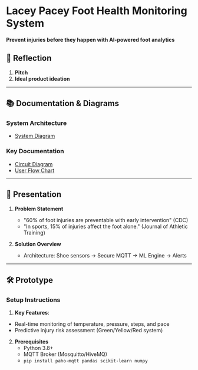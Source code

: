 # Lacey Pacey Foot Health Monitoring System  
**Prevent injuries before they happen with AI-powered foot analytics**  


## 📄 Reflection  

1. **Pitch**
2. **Ideal product ideation** 
  
---
## 📚 Documentation & Diagrams

### System Architecture
- [System Diagram](docs/system_architecture.png)

### Key Documentation
- [Circuit Diagram](docs/circuit_diagram.pdf)
- [User Flow Chart](docs/user_flow.png)     
---
## 🎥 Presentation  

1. **Problem Statement**  
   - "60% of foot injuries are preventable with early intervention" (CDC)
   -  "In sports, 15% of injuries affect the foot alone." (Journal of Athletic Training) 

2. **Solution Overview**  
   - Architecture: Shoe sensors → Secure MQTT → ML Engine → Alerts  
  
---

## 🛠 Prototype  
### **Setup Instructions**  
1. **Key Features**:
- Real-time monitoring of temperature, pressure, steps, and pace
- Predictive injury risk assessment (Green/Yellow/Red system)
2. **Prerequisites**  
   - Python 3.8+  
   - MQTT Broker (Mosquitto/HiveMQ)  
   - `pip install paho-mqtt pandas scikit-learn numpy`  

